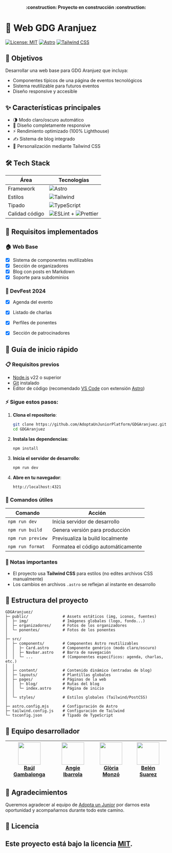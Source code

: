 <h4 align="center">
:construction: Proyecto en construcción :construction:
</h4>

# 🌟 Web GDG Aranjuez 

[![License: MIT](https://img.shields.io/badge/License-MIT-yellow.svg)](https://opensource.org/licenses/MIT)
[![Astro](https://img.shields.io/badge/Astro-5.0-blue.svg)](https://astro.build)
[![Tailwind CSS](https://img.shields.io/badge/Tailwind_CSS-3.0-blueviolet.svg)](https://tailwindcss.com)

## 🎯 Objetivos

Desarrollar una web base para GDG Aranjuez que incluya:
- Componentes típicos de una página de eventos tecnológicos
- Sistema reutilizable para futuros eventos
- Diseño responsive y accesible

## ✨ Características principales

- 🌗 Modo claro/oscuro automático
- 📱 Diseño completamente responsive
- ⚡ Rendimiento optimizado (100% Lighthouse)
- ✍️ Sistema de blog integrado
- 🎨 Personalización mediante Tailwind CSS

## 🛠 Tech Stack  

| Área           | Tecnologías                                                                 |
|----------------|-----------------------------------------------------------------------------|
| Framework      | ![Astro](https://img.shields.io/badge/Astro-5.8.1-FF5D01?logo=astro)       |
| Estilos        | ![Tailwind](https://img.shields.io/badge/Tailwind_CSS-3.4-06B6D4?logo=tailwindcss) |
| Tipado         | ![TypeScript](https://img.shields.io/badge/TypeScript-5.0-3178C6?logo=typescript) |
| Calidad código | ![ESLint](https://img.shields.io/badge/ESLint-9.0-4B32C3?logo=eslint) + ![Prettier](https://img.shields.io/badge/Prettier-3.0-F7B93E?logo=prettier) |


## 📌 Requisitos implementados

### 🏠 Web Base
- [x] Sistema de componentes reutilizables
- [x] Sección de organizadores
- [x] Blog con posts en Markdown
- [x] Soporte para subdominios

### 🎪 DevFest 2024
- [x] Agenda del evento
- [x] Listado de charlas
- [x] Perfiles de ponentes
- [x] Sección de patrocinadores


## 🚀 Guía de inicio rápido
### 📋 Requisitos previos
- [Node.js](https://nodejs.org/) v22 o superior
- [Git](https://git-scm.com/) instalado
- Editor de código (recomendado [VS Code](https://code.visualstudio.com/) con extensión [Astro](https://marketplace.visualstudio.com/items?itemName=astro-build.astro-vscode))

### ⚡ Sigue estos pasos:

1. **Clona el repositorio**:
   ```bash
   git clone https://github.com/AdoptaUnJuniorPlatform/GDGAranjuez.git
   cd GDGAranjuez
   ```

2. **Instala las dependencias**:
   ```bash
   npm install
   ```

3. **Inicia el servidor de desarrollo**:
   ```bash
   npm run dev
   ```

4. **Abre en tu navegador**:
   ```
   http://localhost:4321
   ```

### 🔧 Comandos útiles

| Comando          | Acción                                |
|------------------|---------------------------------------|
| `npm run dev`    | Inicia servidor de desarrollo         |
| `npm run build`  | Genera versión para producción        |
| `npm run preview`| Previsualiza la build localmente      |
| `npm run format` | Formatea el código automáticamente    |

### 📌 Notas importantes
- El proyecto usa **Tailwind CSS** para estilos (no edites archivos CSS manualmente)
- Los cambios en archivos `.astro` se reflejan al instante en desarrollo


## 📂 Estructura del proyecto

```
GDGAranjuez/
├─ public/               # Assets estáticos (img, iconos, fuentes)
│  ├─ img/               # Imágenes globales (logo, fondo...)
│  ├─ organizadores/     # Fotos de los organizadores
│  └─ ponentes/          # Fotos de los ponentes
│
├─ src/
│  ├─ components/        # Componentes Astro reutilizables
│  │  ├─ Card.astro      # Componente genérico (modo claro/oscuro)
│  │  ├─ Navbar.astro    # Barra de navegación
│  │  └─ ...             # (Componentes específicos: agenda, charlas, etc.)
│  │
│  ├─ content/           # Contenido dinámico (entradas de blog)
│  ├─ layouts/           # Plantillas globales
│  ├─ pages/             # Páginas de la web
│  │  ├─ blog/           # Rutas del blog
│  │  └─ index.astro     # Página de inicio
│  │
│  └─ styles/            # Estilos globales (Tailwind/PostCSS)
│
├─ astro.config.mjs      # Configuración de Astro
├─ tailwind.config.js    # Configuración de Tailwind
└─ tsconfig.json         # Tipado de TypeScript                
```


## 👥 Equipo desarrollador

| [<img src="https://github.com/RaulGamBalonga.png" width=70><br>Raúl Gambalonga](https://github.com/RaulGamBalonga) | [<img src="https://github.com/AngieMiv.png" width=70><br>Angie Ibarrola](https://github.com/AngieMiv) | [<img src="https://github.com/Aredhel269.png" width=70><br>Glòria Monzó](https://github.com/Aredhel269) | [<img src="https://github.com/belensuarez477.png" width=70><br>Belén Suarez](https://github.com/belensuarez477) |
|-------------------------------------------------------------------------------------------------------------------|------------------------------------------------------------------------------------------------------|--------------------------------------------------------------------------------------------------------|---------------------------------------------------------------------------------------------------------------|


## 🤝 Agradecimientos

Queremos agradecer al equipo de [Adopta un Junior](https://adoptaunjunior.es) por darnos esta oportunidad y acompañarnos durante todo este camino.


## 📝 Licencia

Este proyecto está bajo la licencia [MIT](LICENSE).
---
